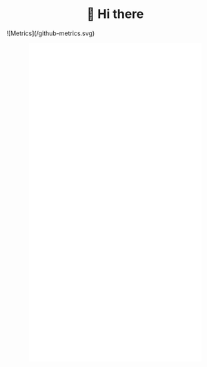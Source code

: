 <h1 align="center">👋 Hi there</h1>
![Metrics](/github-metrics.svg)
<p align="center">
  <img align="center" src="/github-metrics.svg" alt="Metrics" width="400">
</p
